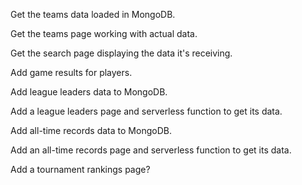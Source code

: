 Get the teams data loaded in MongoDB.

Get the teams page working with actual data.

Get the search page displaying the data it's receiving.

Add game results for players.

Add league leaders data to MongoDB.

Add a league leaders page and serverless function to get its data.

Add all-time records data to MongoDB.

Add an all-time records page and serverless function to get its data.

Add a tournament rankings page?